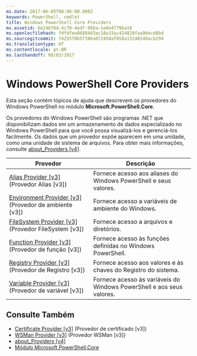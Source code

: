 ```yaml
---
ms.date: 2017-06-05T00:00:00.000Z
keywords: PowerShell, cmdlet
title: Windows PowerShell Core Providers
ms.assetid: 6e24bf6d-4c70-4edf-956a-1e8e4779ba10
ms.openlocfilehash: fdfdfee86884d3ac18a33ac424828faa96ecd8bd
ms.sourcegitcommit: 74255f0b5f386a072458af058a15240140acb294
ms.translationtype: HT
ms.contentlocale: pt-BR
ms.lasthandoff: 08/03/2017
---
```

# <a name="windows-powershell-core-providers"></a>Windows PowerShell Core Providers
Esta seção contém tópicos de ajuda que descrevem os provedores do Windows PowerShell no módulo **Microsoft.PowerShell.Core**.

Os provedores do Windows PowerShell são programas .NET que disponibilizam dados em um armazenamento de dados especializado no Windows PowerShell para que você possa visualizá-los e gerenciá-los facilmente. Os dados que um provedor expõe aparecem em uma unidade, como uma unidade de sistema de arquivos. Para obter mais informações, consulte [about_Providers [v4]](https://technet.microsoft.com/en-us/library/2d9b3f32-be78-49ad-a547-21231c803242).

|Provedor|Descrição|
|------------|---------------|
|[Alias Provider [v3]](https://technet.microsoft.com/en-us/library/dce3f872-aeff-4eb2-8b38-876cd612fc29) (Provedor Alias [v3])|Fornece acesso aos aliases do Windows PowerShell e seus valores.|
|[Environment Provider [v3]](https://technet.microsoft.com/en-us/library/94fcd05d-e702-4706-9b7d-ad7e5fd0ec09) (Provedor de ambiente [v3])|Fornece acesso a variáveis de ambiente do Windows.|
|[FileSystem Provider [v3]](https://technet.microsoft.com/en-us/library/0e494537-dfdf-437a-8b27-c21e30aa1f9f) (Provedor FileSystem [v3])|Fornece acesso a arquivos e diretórios.|
|[Function Provider [v3]](https://technet.microsoft.com/en-us/library/7dfc92f4-9a88-4399-978d-6d5d224b3e76) (Provedor de função [v3])|Fornece acesso às funções definidas no Windows PowerShell.|
|[Registry Provider [v3]](https://technet.microsoft.com/en-us/library/d3c8013c-8caa-48d7-9feb-bfef0d95926e) (Provedor de Registro [v3])|Fornece acesso aos valores e às chaves do Registro do sistema.|
|[Variable Provider [v3]](https://technet.microsoft.com/en-us/library/78dbcbbd-7946-4b9b-b75b-146f247f821c) (Provedor de variável [v3])|Fornece acesso às variáveis do Windows PowerShell e aos seus valores.|

## <a name="see-also"></a>Consulte Também
- [Certificate Provider [v3]](https://technet.microsoft.com/en-us/library/3f743541-d0c6-4670-809a-b16fb01f7c4d) (Provedor de certificado [v3])
- [WSMan Provider [v3]](https://technet.microsoft.com/en-us/library/4c3d8d36-4f7a-4211-996f-64110e4b2eb7) (Provedor WSMan [v3])
- [about_Providers [v4]](https://technet.microsoft.com/en-us/library/2d9b3f32-be78-49ad-a547-21231c803242)
- [Módulo Microsoft.PowerShell.Core](Microsoft.PowerShell.Core-Module.md)

